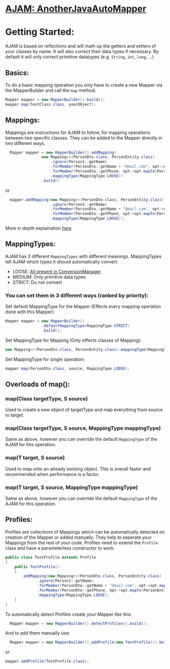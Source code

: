 # [AJAM: AnotherJavaAutoMapper](https://raphaeleckmayr.github.io/AnotherJavaAutoMapper)
# Getting Started:
AJAM is based on reflections and will math up the getters and setters of your classes by name. It will also correct their data types if necessary. By default it will only correct primitive datatypes (e.g. `String`, `int`, `long`, ...)
## Basics:
To do a basic mapping operation you only have to create a new Mapper via the MapperBuilder and call the `map` method.
```java
Mapper mapper = new MapperBuilder().build();
mapper.map(TestClass.class, yourObject);
```
  
## Mappings:
Mappings are instructions for AJAM to follow, for mapping operations between two specific classes. They can be added to the Mapper directly in two different ways.
```java
  Mapper mapper = new MapperBuilder().addMapping(
                new Mapping<>(PersonDto.class, PersonEntity.class)
                    .ignore(Person1::getName)
                    .forMember(PersonDto::getName + "@mail.com", opt->opt.mapTo(PersonEntity::seteMail))
                    .forMember(PersonDto::getPhone, opt->opt.mapTo(PersonEntity::setPhoneNumber))
                    .mappingType(MappingType.LOOSE))
                .build()
```
or
```java
  mapper.addMapping(new Mapping<>(PersonDto.class, PersonEntity.class)
                    .ignore(Person1::getName)
                    .forMember(PersonDto::getName + "@mail.com", opt->opt.mapTo(PersonEntity::seteMail))
                    .forMember(PersonDto::getPhone, opt->opt.mapTo(PersonEntity::setPhoneNumber))
                    .mappingType(MappingType.LOOSE));
```
More in depth explaination [here]("https://raphaeleckmayr.github.io/AnotherJavaAutoMapper/Pages/Mappings.html")

## MappingTypes:
AJAM has 3 different `MappingTypes` with different meanings. MappingTypes tell AJAM which types it should automatically convert.

* LOOSE: [All present in ConversionManager](https://github.com/RaphaelEckmayr/AnotherJavaAutoMapper/blob/main/src/main/java/net/AJAM/Mapper/ConversionManager.java)
* MEDIUM: Only primitive data types
* STRICT: Do not convert

### You can set them in 3 different ways (ranked by priority):
Set default MappingType for the Mapper (Effects every mapping operation done with this Mapper):
```java
Mapper mapper = new MapperBuilder()
                .defaultMappingType(MappingType.STRICT)
                .build();
```
Set MappingType for Mapping (Only effects classes of Mapping):
```java
new Mapping<>(PersonDto.class, PersonEntity.class).mappingType(MappingType.STRICT);
```
Set MappingType for single operation:
```java
mapper.map(PersonDto.class, source, MappingType.LOOSE);
```

## Overloads of map():
### map(Class<T> targetType, S source)
  Used to create a new object of targetType and map everything from source to target.
  
### map(Class<T> targetType, S source, MappingType mappingType)
  Same as above, however you can override the default `MappingType` of the AJAM for this operation.
  
### map(T target, S source)
  Used to map onto an already existing object. This is overall faster and recommended when performance is a factor.

### map(T target, S source, MappingType mappingType)
  Same as above, however you can override the default `MappingType` of the AJAM for this operation.
  
## Profiles:
Profiles are collections of Mappings which can be automatically detected on creation of the Mapper or added manually. They help to seperate your Mappings from the rest of your code.
Profiles need to extend the `Profile` class and have a parameterless constructor to work.
```java
public class TestProfile extends Profile
{
    public TestProfile()
    {
        addMapping(new Mapping<>(PersonDto.class, PersonEntity.class)
              .ignore(Person1::getName)
              .forMember(PersonDto::getName + "@mail.com", opt->opt.mapTo(PersonEntity::seteMail))
              .forMember(PersonDto::getPhone, opt->opt.mapTo(PersonEntity::setPhoneNumber))
              .mappingType(MappingType.LOOSE);
    }
}
```
To automatically detect Profiles create your Mapper like this:
```java
  Mapper mapper = new MapperBuilder().detectProfiles().build();
```
And to add them manually use:
```java
  Mapper mapper = new MapperBuilder().addProfile(new TestProfile()).build();
```
or
```java
mapper.addProfile(TestProfile.class);
```
